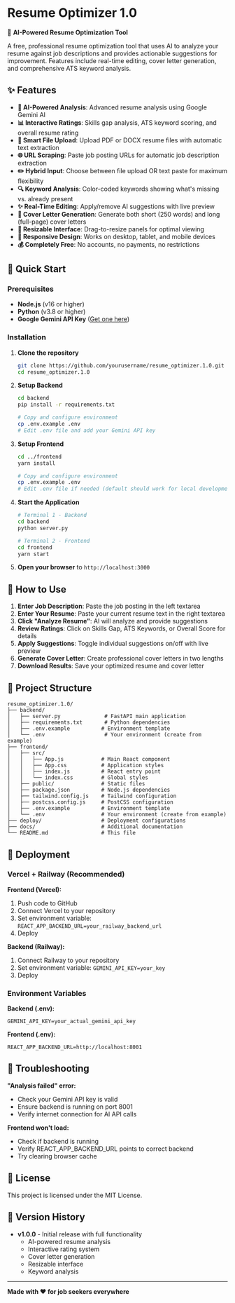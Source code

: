 # Resume Optimizer 1.0

🎯 **AI-Powered Resume Optimization Tool**

A free, professional resume optimization tool that uses AI to analyze your resume against job descriptions and provides actionable suggestions for improvement. Features include real-time editing, cover letter generation, and comprehensive ATS keyword analysis.

## ✨ Features

- **🤖 AI-Powered Analysis**: Advanced resume analysis using Google Gemini AI
- **📊 Interactive Ratings**: Skills gap analysis, ATS keyword scoring, and overall resume rating
- **📁 Smart File Upload**: Upload PDF or DOCX resume files with automatic text extraction
- **🌐 URL Scraping**: Paste job posting URLs for automatic job description extraction
- **✏️ Hybrid Input**: Choose between file upload OR text paste for maximum flexibility
- **🔍 Keyword Analysis**: Color-coded keywords showing what's missing vs. already present
- **✨ Real-Time Editing**: Apply/remove AI suggestions with live preview
- **📝 Cover Letter Generation**: Generate both short (250 words) and long (full-page) cover letters
- **🎨 Resizable Interface**: Drag-to-resize panels for optimal viewing
- **📱 Responsive Design**: Works on desktop, tablet, and mobile devices
- **💰 Completely Free**: No accounts, no payments, no restrictions

## 🚀 Quick Start

### Prerequisites

- **Node.js** (v16 or higher)
- **Python** (v3.8 or higher)
- **Google Gemini API Key** ([Get one here](https://makersuite.google.com/app/apikey))

### Installation

1. **Clone the repository**
   ```bash
   git clone https://github.com/yourusername/resume_optimizer.1.0.git
   cd resume_optimizer.1.0
   ```

2. **Setup Backend**
   ```bash
   cd backend
   pip install -r requirements.txt
   
   # Copy and configure environment
   cp .env.example .env
   # Edit .env file and add your Gemini API key
   ```

3. **Setup Frontend**
   ```bash
   cd ../frontend
   yarn install
   
   # Copy and configure environment
   cp .env.example .env
   # Edit .env file if needed (default should work for local development)
   ```

4. **Start the Application**
   ```bash
   # Terminal 1 - Backend
   cd backend
   python server.py
   
   # Terminal 2 - Frontend
   cd frontend
   yarn start
   ```

5. **Open your browser** to `http://localhost:3000`

## 🎯 How to Use

1. **Enter Job Description**: Paste the job posting in the left textarea
2. **Enter Your Resume**: Paste your current resume text in the right textarea
3. **Click "Analyze Resume"**: AI will analyze and provide suggestions
4. **Review Ratings**: Click on Skills Gap, ATS Keywords, or Overall Score for details
5. **Apply Suggestions**: Toggle individual suggestions on/off with live preview
6. **Generate Cover Letter**: Create professional cover letters in two lengths
7. **Download Results**: Save your optimized resume and cover letter

## 📁 Project Structure

```
resume_optimizer.1.0/
├── backend/
│   ├── server.py              # FastAPI main application
│   ├── requirements.txt       # Python dependencies
│   ├── .env.example          # Environment template
│   └── .env                   # Your environment (create from example)
├── frontend/
│   ├── src/
│   │   ├── App.js            # Main React component
│   │   ├── App.css           # Application styles
│   │   ├── index.js          # React entry point
│   │   └── index.css         # Global styles
│   ├── public/               # Static files
│   ├── package.json          # Node.js dependencies
│   ├── tailwind.config.js    # Tailwind configuration
│   ├── postcss.config.js     # PostCSS configuration
│   ├── .env.example          # Environment template
│   └── .env                  # Your environment (create from example)
├── deploy/                   # Deployment configurations
├── docs/                     # Additional documentation
└── README.md                 # This file
```

## 🚀 Deployment

### Vercel + Railway (Recommended)

**Frontend (Vercel):**
1. Push code to GitHub
2. Connect Vercel to your repository
3. Set environment variable: `REACT_APP_BACKEND_URL=your_railway_backend_url`
4. Deploy

**Backend (Railway):**
1. Connect Railway to your repository
2. Set environment variable: `GEMINI_API_KEY=your_key`
3. Deploy

### Environment Variables

**Backend (.env):**
```env
GEMINI_API_KEY=your_actual_gemini_api_key
```

**Frontend (.env):**
```env
REACT_APP_BACKEND_URL=http://localhost:8001
```

## 🔧 Troubleshooting

**"Analysis failed" error:**
- Check your Gemini API key is valid
- Ensure backend is running on port 8001
- Verify internet connection for AI API calls

**Frontend won't load:**
- Check if backend is running
- Verify REACT_APP_BACKEND_URL points to correct backend
- Try clearing browser cache

## 📄 License

This project is licensed under the MIT License.

## 🎉 Version History

- **v1.0.0** - Initial release with full functionality
  - AI-powered resume analysis
  - Interactive rating system
  - Cover letter generation
  - Resizable interface
  - Keyword analysis

---

**Made with ❤️ for job seekers everywhere**